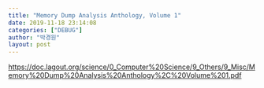 ```yaml
---
title: "Memory Dump Analysis Anthology, Volume 1"
date: 2019-11-18 23:14:08
categories: ["DEBUG"]
author: "박경원"
layout: post
---
```


https://doc.lagout.org/science/0_Computer%20Science/9_Others/9_Misc/Memory%20Dump%20Analysis%20Anthology%2C%20Volume%201.pdf
